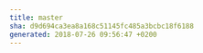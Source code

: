 ```yaml
---
title: master
sha: d9d694ca3ea8a168c51145fc485a3bcbc18f6188
generated: 2018-07-26 09:56:47 +0200
---
```

